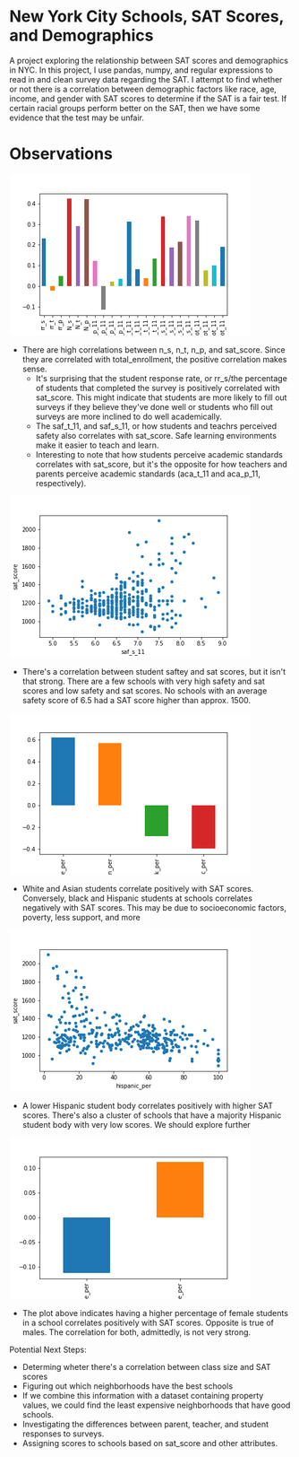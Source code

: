 # New York City Schools, SAT Scores, and Demographics
A project exploring the relationship between SAT scores and demographics in NYC. In this project, I use pandas, numpy, and regular expressions to read in and clean survey data regarding the SAT. I attempt to find whether or not there is a correlation between demographic factors like race, age, income, and gender with SAT scores to determine if the SAT is a fair test. If certain racial groups perform better on the SAT, then we have some evidence that the test may be unfair. 

# Observations

![SAT Scores and Survey Takers Correlation](https://github.com/fvu958/NYC_Schools/blob/master/graphs/sat_score_survey_corr.png)
- There are high correlations between n_s, n_t, n_p, and sat_score. Since they are correlated with total_enrollment, the positive correlation makes sense.
    - It's surprising that the student response rate, or rr_s/the percentage of students that completed the survey is positively correlated with sat_score. This might indicate that students are more likely to fill out surveys if they believe they've done well or students who fill out surveys are more inclined to do well academically.
    - The saf_t_11, and saf_s_11, or how students and teachrs perceived safety also correlates with sat_score. Safe learning environments make it easier to teach and learn.
    - Interesting to note that how students perceive academic standards correlates with sat_score, but it's the opposite for how teachers and parents perceive academic standards (aca_t_11 and aca_p_11, respectively).

![SAT Scores and Safety Correlation](https://github.com/fvu958/NYC_Schools/blob/master/graphs/sat_score_safety_corr.png)
- There's a correlation between student saftey and sat scores, but it isn't that strong. There are a few schools with very high safety and sat scores and low safety and sat scores. No schools with an average safety score of 6.5 had a SAT score higher than approx. 1500.

![SAT Scores and Race Correlation](https://github.com/fvu958/NYC_Schools/blob/master/graphs/sat_score_race_corr.png)
- White and Asian students correlate positively with SAT scores. Conversely, black and Hispanic students at schools correlates negatively with SAT scores. This may be due to socioeconomic factors, poverty, less support, and more

![SAT Scores and Hispanic Enrollment Correlation](https://github.com/fvu958/NYC_Schools/blob/master/graphs/sat_score_hispanic_corr.png)
- A lower Hispanic student body correlates positively with higher SAT scores. There's also a cluster of schools that have a majority Hispanic student body with very low scores. We should explore further

![SAT Scores and Percentage of Female Students Correlation](https://github.com/fvu958/NYC_Schools/blob/master/graphs/sat_score_gender_corr.png)
- The plot above indicates having a higher percentage of female students in a school correlates positively with SAT scores. Opposite is true of males. The correlation for both, admittedly, is not very strong.



Potential Next Steps:
- Determing wheter there's a correlation between class size and SAT scores
- Figuring out which neighborhoods have the best schools
- If we combine this information with a dataset containing property values, we could find the least expensive neighborhoods that have good schools.
- Investigating the differences between parent, teacher, and student responses to surveys.
- Assigning scores to schools based on sat_score and other attributes.
